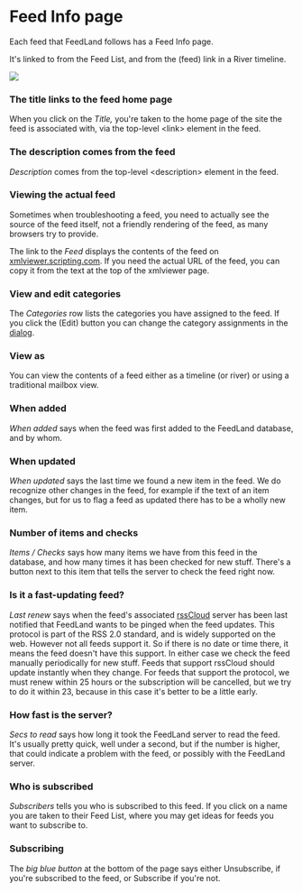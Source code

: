 # Feed Info page

Each feed that FeedLand follows has a Feed Info page. 

It's linked to from the Feed List, and from the (feed) link in a River timeline. 

<img src="https://imgs.scripting.com/2023/08/02/feedInfoPage1.png">

### The title links to the feed home page

When you click on the <i>Title, </i>you're taken to the home page of the site the feed is associated with, via the top-level &lt;link> element in the feed.

### The description comes from the feed

<i>Description</i> comes from the top-level &lt;description> element in the feed. 

### Viewing the actual feed

Sometimes when troubleshooting a feed, you need to actually see the source of the feed itself, not a friendly rendering of the feed, as many browsers try to provide.

The link to the <i>Feed</i> displays the contents of the feed on <a href="http://xmlviewer.scripting.com/?url=http%3A%2F%2Fscripting.com%2Frss.xml">xmlviewer.scripting.com</a>. If you need the actual URL of the feed, you can copy it from the text at the top of the xmlviewer page.  

### View and edit categories

The <i>Categories</i> row lists the categories you have assigned to the feed. If you click the (Edit) button you can change the category assignments in the <a href="http://scripting.com/images/2022/10/19/categoriesDialogScreen.png">dialog</a>. 

### View as

You can view the contents of a feed either as a timeline (or river) or using a traditional mailbox view. 

### When added

<i>When added</i> says when the feed was first added to the FeedLand database, and by whom. 

### When updated

<i>When updated</i> says the last time we found a new item in the feed. We do recognize other changes in the feed, for example if the text of an item changes, but for us to flag a feed as updated there has to be a wholly new item.

### Number of items and checks

<i>Items / Checks</i> says how many items we have from this feed in the database, and how many times it has been checked for new stuff. There's a button next to this item that tells the server to check the feed right now. 

### Is it a fast-updating feed?

<i>Last renew</i> says when the feed's associated <a href="http://home.rsscloud.co/">rssCloud</a> server has been last notified that FeedLand wants to be pinged when the feed updates. This protocol is part of the RSS 2.0 standard, and is widely supported on the web. However not all feeds support it. So if there is no date or time there, it means the feed doesn't have this support. In either case we check the feed manually periodically for new stuff. Feeds that support rssCloud should update instantly when they change. For feeds that support the protocol, we must renew within 25 hours or the subscription will be cancelled, but we try to do it within 23, because in this case it's better to be a little early. 

### How fast is the server?

<i>Secs to read</i> says how long it took the FeedLand server to read the feed. It's usually pretty quick, well under a second, but if the number is higher, that could indicate a problem with the feed, or possibly with the FeedLand server. 

### Who is subscribed

<i>Subscribers</i> tells you who is subscribed to this feed. If you click on a name you are taken to their Feed List, where you may get ideas for feeds you want to subscribe to. 

### Subscribing

The <i>big blue button</i> at the bottom of the page says either Unsubscribe, if you're subscribed to the feed, or Subscribe if you're not. 

